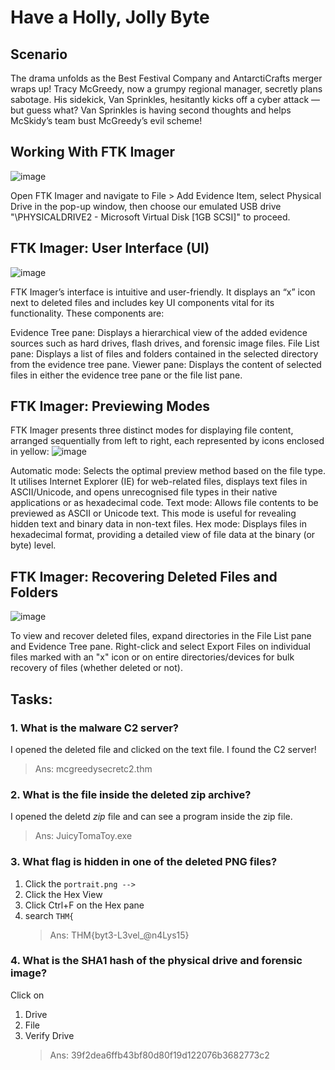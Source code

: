 # Have a Holly, Jolly Byte
## Scenario

The drama unfolds as the Best Festival Company and AntarctiCrafts merger wraps up! Tracy McGreedy, now a grumpy regional manager, secretly plans sabotage. His sidekick, Van Sprinkles, hesitantly kicks off a cyber attack — but guess what? Van Sprinkles is having second thoughts and helps McSkidy’s team bust McGreedy’s evil scheme!
## Working With FTK Imager
![image](https://github.com/pixie-nukes/AdventOfCyber2023/assets/94845416/c21ff76b-6471-4506-8ec7-65b6266e928b)

Open FTK Imager and navigate to File > Add Evidence Item, select Physical Drive in the pop-up window, then choose our emulated USB drive "\\PHYSICALDRIVE2 - Microsoft Virtual Disk [1GB SCSI]" to proceed.
## FTK Imager: User Interface (UI)
![image](https://github.com/pixie-nukes/AdventOfCyber2023/assets/94845416/a019e2a8-1c19-4ccd-b998-8d1b6e1ecfae)

FTK Imager’s interface is intuitive and user-friendly. It displays an “x” icon next to deleted files and includes key UI components vital for its functionality. These components are:

  Evidence Tree pane: Displays a hierarchical view of the added evidence sources such as hard drives, flash drives, and forensic image files.
  File List pane: Displays a list of files and folders contained in the selected directory from the evidence tree pane.
  Viewer pane: Displays the content of selected files in either the evidence tree pane or the file list pane.

## FTK Imager: Previewing Modes

FTK Imager presents three distinct modes for displaying file content, arranged sequentially from left to right, each represented by icons enclosed in yellow:
![image](https://github.com/pixie-nukes/AdventOfCyber2023/assets/94845416/1443cb3c-79a1-449d-87ae-f88593a1d6d8)

  Automatic mode: Selects the optimal preview method based on the file type. It utilises Internet Explorer (IE) for web-related files, displays text files in ASCII/Unicode, and opens unrecognised file types in their native applications or as hexadecimal code.
  Text mode: Allows file contents to be previewed as ASCII or Unicode text. This mode is useful for revealing hidden text and binary data in non-text files.
  Hex mode: Displays files in hexadecimal format, providing a detailed view of file data at the binary (or byte) level.

## FTK Imager: Recovering Deleted Files and Folders
![image](https://github.com/pixie-nukes/AdventOfCyber2023/assets/94845416/885e91a3-be17-4e28-aa3f-b8fc766b8344)

To view and recover deleted files, expand directories in the File List pane and Evidence Tree pane. Right-click and select Export Files on individual files marked with an "x" icon or on entire directories/devices for bulk recovery of files (whether deleted or not).
## Tasks:

### 1. What is the malware C2 server?
I opened the deleted file and clicked on the text file. I found the C2 server!
> Ans: mcgreedysecretc2.thm
>
### 2. What is the file inside the deleted zip archive?
I opened the deletd *zip* file and can see a program inside the zip file.
> Ans: JuicyTomaToy.exe
>
### 3. What flag is hidden in one of the deleted PNG files?
1. Click the `portrait.png -->`
2. Click the Hex View 
3. Click Ctrl+F on the Hex pane
4. search `THM{`
   > Ans: THM{byt3-L3vel_@n4Lys15}
   >
### 4. What is the SHA1 hash of the physical drive and forensic image?
Click on 
1. Drive
2. File
3. Verify Drive
   > Ans: 39f2dea6ffb43bf80d80f19d122076b3682773c2
   >
